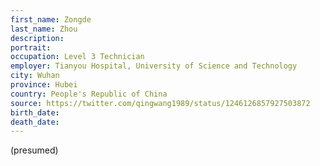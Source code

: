 ```yaml
---
first_name: Zongde
last_name: Zhou
description: 
portrait: 
occupation: Level 3 Technician
employer: Tianyou Hospital, University of Science and Technology
city: Wuhan
province: Hubei
country: People's Republic of China
source: https://twitter.com/qingwang1989/status/1246126857927503872
birth_date: 
death_date: 
---
```


(presumed)